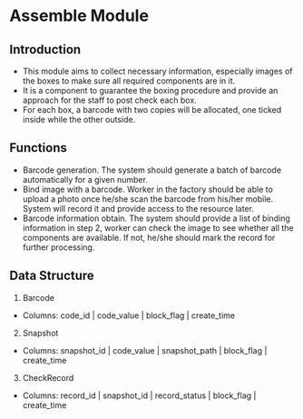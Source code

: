 # Assemble Module
## Introduction
* This module aims to collect necessary information, especially images of the boxes to make sure all required components are in it.
* It is a component to guarantee the boxing procedure and provide an approach for the staff to post check each box.
* For each box, a barcode with two copies will be allocated, one ticked inside while the other outside.
## Functions
* Barcode generation. The system should generate a batch of barcode automatically for a given number.
* Bind image with a barcode. Worker in the factory should be able to upload a photo once he/she scan the barcode from his/her mobile. System will record it and provide access to the resource later.
* Barcode information obtain. The system should provide a list of binding information in step 2, worker can check the image to see whether all the components are available. If not, he/she should mark the record for further processing.
## Data Structure
1. Barcode
* Columns:
code_id | code_value | block_flag | create_time
2. Snapshot
* Columns:
snapshot_id | code_value | snapshot_path | block_flag | create_time
3. CheckRecord
* Columns:
record_id | snapshot_id | record_status | block_flag | create_time